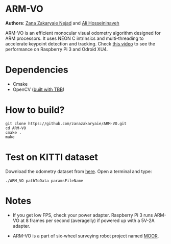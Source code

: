 # ARM-VO

**Authors**: [Zana Zakaryaie Nejad](http://imrid.net/) and [Ali Hosseininaveh](https://wp.kntu.ac.ir/hosseininaveh/Hosseininaveh_CV.html)

ARM-VO is an efficient monocular visual odometry algorithm designed for ARM processors. It uses NEON C intrinsics and multi-threading to accelerate keypoint detection and tracking. Check [this video](https://www.youtube.com/watch?v=2RwymYYxd5s&t=) to see the performance on Raspberry Pi 3 and Odroid XU4. 

# Dependencies
- Cmake
- OpenCV ([built with TBB](https://www.theimpossiblecode.com/blog/intel-tbb-on-raspberry-pi/))

# How to build?
```
git clone https://github.com/zanazakaryaie/ARM-VO.git
cd ARM-VO
cmake .
make
```
# Test on KITTI dataset
Download the odometry dataset from [here](http://www.cvlibs.net/datasets/kitti/eval_odometry.php).
Open a terminal and type:
```
./ARM_VO pathToData paramsFileName
```
# Notes
- If you get low FPS, check your power adapter. Raspberry Pi 3 runs ARM-VO at 8 frames per second (averagelly) if powered up with a 5V-2A adapter. 

- ARM-VO is a part of six-wheel surveying robot project named [MOOR](https://github.com/hosseininaveh/Moor). 




